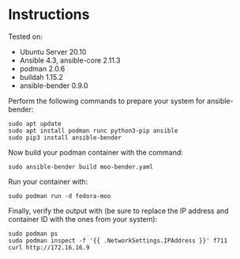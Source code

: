 # Instructions

Tested on:
- Ubuntu Server 20.10
- Ansible 4.3, ansible-core 2.11.3
- podman 2.0.6
- buildah 1.15.2
- ansible-bender 0.9.0

Perform the following commands to prepare your system for ansible-bender:

    sudo apt update
    sudo apt install podman runc python3-pip ansible
    sudo pip3 install ansible-bender

Now build your podman container with the command:

    sudo ansible-bender build moo-bender.yaml

Run your container with:

    sudo podman run -d fedora-moo

Finally, verify the output with (be sure to replace the IP address and container ID with the ones from your system):

    sudo podman ps
    sudo podman inspect -f '{{ .NetworkSettings.IPAddress }}' f711
    curl http://172.16.16.9

